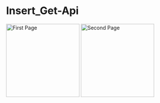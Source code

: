 # Insert_Get-Api

<div>
    <img src="images/"Api-Insert+Get-1.png" alt="First Page" width="200"/>
    <img src="images/"Api-Insert+Get-2.png" alt="Second Page" width="200"/>
</div>
